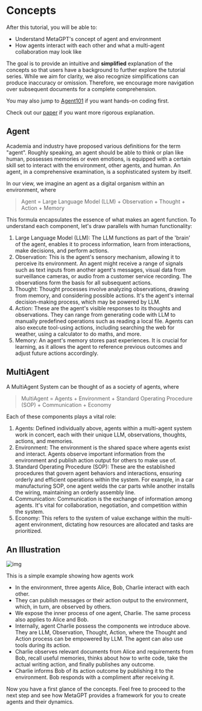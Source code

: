 # Concepts
After this tutorial, you will be able to:
- Understand MetaGPT's concept of agent and environment
- How agents interact with each other and what a multi-agent collaboration may look like

The goal is to provide an intuitive and <b>simplified</b> explanation of the concepts so that users have a background to further explore the tutorial series. While we aim for clarity, we also recognize simplifications can produce inaccuracy or omission. Therefore, we encourage more navigation over subsequent documents for a complete comprehension.

You may also jump to [Agent101](agent_101) if you want hands-on coding first.

Check out our [paper](https://arxiv.org/abs/2308.00352) if you want more rigorous explanation.

## Agent
Academia and industry have proposed various definitions for the term "agent". Roughly speaking, an agent should be able to think or plan like human, possesses memories or even emotions, is equipped with a certain skill set to interact with the environment, other agents, and human. An agent, in a comprehensive examination, is a sophisticated system by itself.

In our view, we imagine an agent as a digital organism within an environment, where

> Agent = Large Language Model (LLM) + Observation + Thought + Action + Memory

This formula encapsulates the essence of what makes an agent function. To understand each component, let's draw parallels with human functionality:

1. Large Language Model (LLM): The LLM functions as part of the 'brain' of the agent, enables it to process information, learn from interactions, make decisions, and perform actions.
2. Observation: This is the agent's sensory mechanism, allowing it to perceive its environment. An agent might receive a range of signals such as text inputs from another agent's messages, visual data from surveillance cameras, or audio from a customer service recording. The observations form the basis for all subsequent actions.
3. Thought: Thought processes involve analyzing observations, drawing from memory, and considering possible actions. It's the agent's internal decision-making process, which may be powered by LLM.
4. Action: These are the agent's visible responses to its thoughts and observations. They can range from generating code with LLM to manually predefined operations such as reading a local file. Agents can also execute tool-using actions, including searching the web for weather, using a calculator to do maths, and more.
5. Memory: An agent's memory stores past experiences. It is crucial for learning, as it allows the agent to reference previous outcomes and adjust future actions accordingly.
## MultiAgent
A MultiAgent System can be thought of as a society of agents, where
> MultiAgent = Agents + Environment + Standard Operating Procedure (SOP) + Communication + Economy

Each of these components plays a vital role:
1. Agents: Defined individually above, agents within a multi-agent system work in concert, each with their unique LLM, observations, thoughts, actions, and memories.
2. Environment: The environment is the shared space where agents exist and interact. Agents observe important information from the environment and publish action output for others to make use of.
3. Standard Operating Procedure (SOP): These are the established procedures that govern agent behaviors and interactions, ensuring orderly and efficient operations within the system. For example, in a car manufacturing SOP, one agent welds the car parts while another installs the wiring, maintaining an orderly assembly line.
4. Communication: Communication is the exchange of information among agents. It's vital for collaboration, negotiation, and competition within the system.
5. Economy: This refers to the system of value exchange within the multi-agent environment, dictating how resources are allocated and tasks are prioritized.

## An Illustration
![img](/image/guide/tutorials/concepts_example.png)

This is a simple example showing how agents work
- In the environment, three agents Alice, Bob, Charlie interact with each other.
- They can publish messages or their action output to the environment, which, in turn, are observed by others.
- We expose the inner process of one agent, Charlie. The same process also applies to Alice and Bob.
- Internally, agent Charlie possess the components we introduce above. They are LLM, Observation, Thought, Action, where the Thought and Action process can be empowered by LLM. The agent can also use tools during its action.
- Charlie observes relevant documents from Alice and requirements from Bob, recall useful memories, thinks about how to write code, take the actual writing action, and finally publishes any outcome.
- Charlie informs Bob of its action outcome by publishing it to the environment. Bob responds with a compliment after receiving it.

Now you have a first glance of the concepts. Feel free to proceed to the next step and see how MetaGPT provides a framework for you to create agents and their dynamics.
